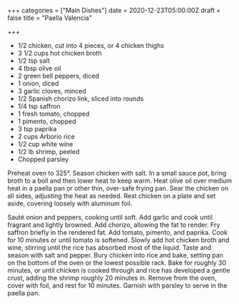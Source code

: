 +++
categories = ["Main Dishes"]
date = 2020-12-23T05:00:00Z
draft = false
title = "Paella Valencia"

+++
* 1/2 chicken, cut into 4 pieces, or 4 chicken thighs 
* 3 1/2 cups hot chicken broth 
* 1/2 tsp salt 
* 4 tbsp olive oil 
* 2 green bell peppers, diced 
* 1 onion, diced 
* 3 garlic cloves, minced 
* 1/2 Spanish chorizo link, sliced into rounds 
* 1/4 tsp saffron 
* 1 fresh tomato, chopped 
* 1 pimento, chopped 
* 3 tsp paprika 
* 2 cups Arborio rice 
* 1/2 cup white wine 
* 1/2 lb shrimp, peeled 
* Chopped parsley

Preheat oven to 325°. Season chicken with salt. In a small sauce pot, bring broth to a boil and then lower heat to keep warm. Heat olive oil over medium heat in a paella pan or other thin, over-safe frying pan. Sear the chicken on all sides, adjusting the heat as needed. Rest chicken on a plate and set aside, covering loosely with aluminum foil. 

Sauté onion and peppers, cooking until soft. Add garlic and cook until fragrant and lightly browned. Add chorizo, allowing the fat to render. Fry saffron briefly in the rendered fat. Add tomato, pimento, and paprika. Cook for 10 minutes or until tomato is softened. Slowly add hot chicken broth and wine, stirring until the rice has absorbed most of the liquid. Taste and season with salt and pepper. Bury chicken into rice and bake, setting pan on the bottom of the oven or the lowest possible rack. Bake for roughly 30 minutes, or until chicken is cooked through and rice has developed a gentle crust, adding the shrimp roughly 20 minutes in. Remove from the oven, cover with foil, and rest for 10 minutes. Garnish with parsley to serve in the paella pan.
